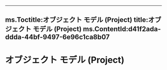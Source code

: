 
---
ms.Toctitle:オブジェクト モデル (Project)
title:オブジェクト モデル (Project)
ms.ContentId:d41f2ada-ddda-44bf-9497-6e96c1ca8b07
---
# オブジェクト モデル (Project)




